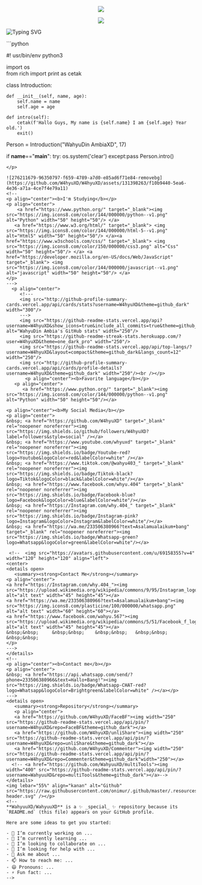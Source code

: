 <!--<h1 align="center">Hi 👋, I'm WahyuXD</h1>

```python
def typing(s):
   for c in s + '\n':
        sys.stdout.write(c)
        sys.stdout.flush()
        time.sleep(0.1)
typing("Hello World!")
```

<p align="left">
  <img src="https://raw.githubusercontent.com/salesp07/salesp07/output/github-contribution-grid-snake.svg" />
</p>-->
<p align="center">
   <img src="https://img.shields.io/badge/Profile-WahyuDin Ambia-blue?style=flat-square">
<p align="center">
  <img src="https://komarev.com/ghpvc/?username=W4hyuXD&label=Profile+Views&style=flat-square&color=ff0000"/>
</p>

![Typing SVG](https://readme-typing-svg.herokuapp.com?lines=font=Koulen&size=25&color=light&center=true&width=600&vCenter=true&lines=Hello,+World!)

<p>
```python

#! usr/bin/env python3   

import os   
from rich import print as cetak   

class Introduction:   

    def __init__(self, name, age):
        self.name = name
        self.age = age

    def intro(self):
        cetak(f'Hallo Guys, My name is {self.name} I am {self.age} Year old.')
        exit()    

Person = Introduction("WahyuDin AmbiaXD", 17)   

if __name__=="__main__":
  try:
    os.system('clear')
  except:pass
  Person.intro()
``` width="200"
</p>

![276211679-96350797-f659-4789-a7d0-e85ad6f71e84-removebg](https://github.com/W4hyuXD/W4hyuXD/assets/131398263/f10b9440-5ea6-4e36-a71a-4ce7f4e79a11)
<!--
<p align="center"><b>I'm Studying</b></p>
<p align="center">
    <a href="https://www.python.org/" target="_blank"><img src="https://img.icons8.com/color/144/000000/python--v1.png" alt="Python" width="50" height="50"/> </a>
   <a href="https://www.w3.org/html/" target="_blank"> <img src="https://img.icons8.com/color/144/000000/html-5--v1.png" alt="Html5" width="50" height="50"/> </a><a href="https://www.w3schools.com/css/" target="_blank"> <img src="https://img.icons8.com/color/150/000000/css3.png" alt="Css" width="50" height="50"/> </a> <a href="https://developer.mozilla.org/en-US/docs/Web/JavaScript" target="_blank"> <img src="https://img.icons8.com/color/144/000000/javascript--v1.png" alt="javascript" width="50" height="50"/> </a>
</p>
--->
  <p align="center">
     <!---
     <img src="http://github-profile-summary-cards.vercel.app/api/cards/stats?username=W4hyuXD&theme=github_dark" width="300"/>
     --->
     <img src="https://github-readme-stats.vercel.app/api?username=W4hyuXD&show_icons=true&include_all_commits=true&theme=github_dark" alt="WahyuDin Ambia's GitHub stats" width="250"/>
     <img src="https://github-readme-streak-stats.herokuapp.com/?user=W4hyuXD&theme=one_dark_pro" width="250"/>
     <img src="https://github-readme-stats.vercel.app/api/top-langs/?username=W4hyuXD&layout=compact&theme=github_dark&langs_count=12" width="250"/>
     <img src="http://github-profile-summary-cards.vercel.app/api/cards/profile-details?username=W4hyuXD&theme=github_dark" width="250"/><br /></p>
       <p align="center"><b>Favorite language</b></p>
   <p align="center">
      <a href="https://www.python.org/" target="_blank"><img src="https://img.icons8.com/color/144/000000/python--v1.png" alt="Python" width="50" height="50"/></a>

<p align="center"><b>My Social Media</b></p>
<p align="center">
&nbsp; <a href="https://github.com/W4hyuXD" target="_blank" rel="noopener noreferrer"><img src="https://img.shields.io/github/followers/W4hyuXD?label=followers&style=social" /></a>
&nbsp; <a href="https://www.youtube.com/whyuxd" target="_blank" rel="noopener noreferrer"><img src="https://img.shields.io/badge/Youtube-red?logo=Youtube&logoColor=red&labelColor=white" /></a>
&nbsp; <a href="https://www.tiktok.com/@wahyu403_" target="_blank" rel="noopener noreferrer"><img src="https://img.shields.io/badge/Tiktok-black?logo=Tiktok&logoColor=black&labelColor=white"/></a>                          
&nbsp; <a href="https://www.facebook.com/whyu.404" target="_blank" rel="noopener noreferrer"><img src="https://img.shields.io/badge/Facebook-blue?logo=Facebook&logoColor=blue&labelColor=white"/></a>
&nbsp; <a href="https://Instagram.com/why.404_" target="_blank" rel="noopener noreferrer"><img src="https://img.shields.io/badge/Instagram-pink?logo=Instagram&logoColor=Instagram&labelColor=white"/></a>
&nbsp; <a href="https://wa.me/233506380966?text=Asalamualaikum+bang" target="_blank" rel="noopener noreferrer"><img src="https://img.shields.io/badge/Whatsapp-green?logo=Whatsapp&logoColor=green&labelColor=white"/></a>
   
 <!--  <img src="https://avatars.githubusercontent.com/u/69158355?v=4" width="120" height="120" align="left">
<center>
<details open>
   <summary><strong>Contact Me</strong></summary>
<p align="center">
<a href="https://Instagram.com/why.404_"><img src="https://upload.wikimedia.org/wikipedia/commons/9/95/Instagram_logo_2022.svg" alt="alt text" width="45" height="45"></a> 
<a href="https://wa.me/233506380966?text=Asalamualaikum+bang"><img src="https://img.icons8.com/plasticine/100/000000/whatsapp.png" alt="alt text" width="60" height="60"></a>
<a href="https://www.facebook.com/wahyu.567"><img src="https://upload.wikimedia.org/wikipedia/commons/5/51/Facebook_f_logo_%282019%29.svg" alt="alt text" width="45" height="45"></a>
&nbsp;&nbsp;     &nbsp;&nbsp;    &nbsp;&nbsp;   &nbsp;&nbsp;   &nbsp;&nbsp; 
</p>
--->
</details>
<!--
<p align="center"><b>Contact me</b></p>
<p align="center">
&nbsp; <a href="https://api.whatsapp.com/send/?phone=233506380966&text=Hallo+Bang!"><img src="https://img.shields.io/badge/Whatsapp-CHAT-red?logo=Whatsapp&logoColor=Brightgreen&labelColor=white" /></a></p>
--->
<details open>
   <summary><strong>Repository</strong></summary>
   <p align="center">
   <a href="https://github.com/W4hyuXD/FaceBF"><img width="250" src="https://github-readme-stats.vercel.app/api/pin/?username=W4hyuXD&repo=FaceBF&theme=github_dark"></a>
   <a href="https://github.com/W4hyuXD/unliShare"><img width="250" src="https://github-readme-stats.vercel.app/api/pin/?username=W4hyuXD&repo=unliShare&theme=github_dark"></a>
   <a href="https://github.com/W4hyuXD/Commenter"><img width="250" src="https://github-readme-stats.vercel.app/api/pin/?username=W4hyuXD&repo=Commenter&theme=github_dark"width="250"></a>
  <!-- <a href="https://github.com/WahyuuXD/multiTools"><img width="400" src="https://github-readme-stats.vercel.app/api/pin/?username=WahyuuXD&repo=multiTools&theme=github_dark"></a>-->
</details>
<img lebar="55%" align="kanan" alt="Github" src="https://raw.githubusercontent.com/onimur/.github/master/.resources/git-header.svg" /></p>
<!--
**WahyuuXD/WahyuuXD** is a ✨ _special_ ✨ repository because its `README.md` (this file) appears on your GitHub profile.

Here are some ideas to get you started:

- 🔭 I’m currently working on ...
- 🌱 I’m currently learning ...
- 👯 I’m looking to collaborate on ...
- 🤔 I’m looking for help with ...
- 💬 Ask me about ...
- 📫 How to reach me: ...
- 😄 Pronouns: ...
- ⚡ Fun fact: ...
-->





